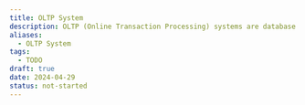```yaml
---
title: OLTP System
description: OLTP (Online Transaction Processing) systems are database management systems optimized for processing high volumes of transactional data in real-time. They are designed to support day-to-day operational tasks such as adding, modifying, or deleting records in a database. OLTP systems typically prioritize fast and efficient transaction processing, ensuring data integrity and concurrency control while maintaining high availability and responsiveness for users.
aliases:
  - OLTP System
tags:
  - TODO
draft: true
date: 2024-04-29
status: not-started
---
```

